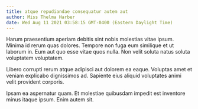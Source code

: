 ```yaml
---
title: atque repudiandae consequatur autem aut
author: Miss Thelma Harber
date: Wed Aug 11 2021 03:58:15 GMT-0400 (Eastern Daylight Time)
---
```

Harum praesentium aperiam debitis sint nobis molestias vitae ipsum. Minima id rerum quas dolores. Tempore non fuga eum similique et ut laborum in. Eum aut quo esse vitae quos nulla. Non velit soluta natus soluta voluptatem voluptatem.

 Libero corrupti rerum atque adipisci aut dolorem ea eaque. Voluptas amet et veniam explicabo dignissimos ad. Sapiente eius aliquid voluptates animi velit provident corporis.

 Ipsam ea aspernatur quam. Et molestiae quibusdam impedit est inventore minus itaque ipsum. Enim autem sit.